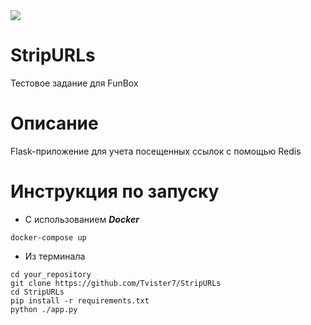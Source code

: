 <img src="https://img.shields.io/badge/flask-2.0.1-blue">

# StripURLs

Тестовое задание для FunBox

# Описание

Flask-приложение для учета посещенных ссылок с помощью Redis

# Инструкция по запуску

- С использованием **_Docker_**

`docker-compose up`

- Из терминала 

```
cd your_repository
git clone https://github.com/Tvister7/StripURLs
cd StripURLs
pip install -r requirements.txt
python ./app.py
```
